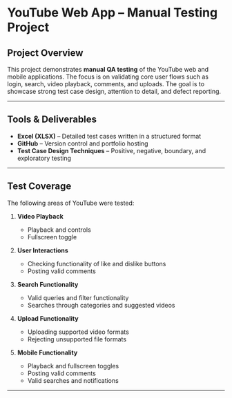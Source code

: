# YouTube Web App – Manual Testing Project  

##  Project Overview  
This project demonstrates **manual QA testing** of the YouTube web and mobile applications. The focus is on validating core user flows such as login, search, video playback, comments, and uploads. The goal is to showcase strong test case design, attention to detail, and defect reporting.  

---

##  Tools & Deliverables  
- **Excel (XLSX)** – Detailed test cases written in a structured format  
- **GitHub** – Version control and portfolio hosting  
- **Test Case Design Techniques** – Positive, negative, boundary, and exploratory testing  

---

##  Test Coverage  
The following areas of YouTube were tested:  

1. **Video Playback**  
   - Playback and controls  
   - Fullscreen toggle  

2. **User Interactions**  
   - Checking functionality of like and dislike buttons 
   - Posting valid comments  

3. **Search Functionality**  
   - Valid queries and filter functionality
   - Searches through categories and suggested videos

4. **Upload Functionality**  
   - Uploading supported video formats  
   - Rejecting unsupported file formats  

5. **Mobile Functionality**  
   - Playback and fullscreen toggles
   - Posting valid comments
   - Valid searches and notifications

---


